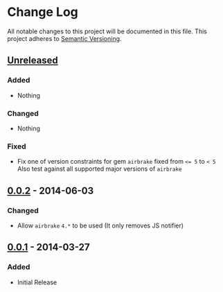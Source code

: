 # Change Log
All notable changes to this project will be documented in this file.
This project adheres to [Semantic Versioning](http://semver.org/).


## [Unreleased]

### Added

- Nothing

### Changed

- Nothing

### Fixed

- Fix one of version constraints for gem `airbrake` fixed from `<= 5` to `< 5`
  Also test against all supported major versions of `airbrake`


## [0.0.2] - 2014-06-03

### Changed

- Allow `airbrake` `4.*` to be used (It only removes JS notifier)


## [0.0.1] - 2014-03-27

### Added

- Initial Release


[Unreleased]: https://github.com/PikachuEXE/execute_with_rescue_with_airbrake/compare/v0.0.2...HEAD
[0.0.2]:      https://github.com/PikachuEXE/execute_with_rescue_with_airbrake/compare/v0.0.1...v0.0.2
[0.0.1]:      https://github.com/PikachuEXE/execute_with_rescue_with_airbrake/releases/tag/v0.0.1
